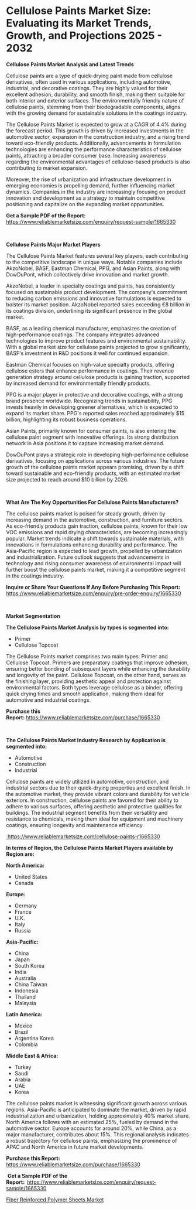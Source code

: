 <p><h1>Cellulose Paints Market Size: Evaluating its Market Trends, Growth, and Projections 2025 - 2032</h1></p><p><strong>Cellulose Paints Market Analysis and Latest Trends</strong></p>
<p><p>Cellulose paints are a type of quick-drying paint made from cellulose derivatives, often used in various applications, including automotive, industrial, and decorative coatings. They are highly valued for their excellent adhesion, durability, and smooth finish, making them suitable for both interior and exterior surfaces. The environmentally friendly nature of cellulose paints, stemming from their biodegradable components, aligns with the growing demand for sustainable solutions in the coatings industry.</p><p>The Cellulose Paints Market is expected to grow at a CAGR of 4.4% during the forecast period. This growth is driven by increased investments in the automotive sector, expansion in the construction industry, and a rising trend toward eco-friendly products. Additionally, advancements in formulation technologies are enhancing the performance characteristics of cellulose paints, attracting a broader consumer base. Increasing awareness regarding the environmental advantages of cellulose-based products is also contributing to market expansion. </p><p>Moreover, the rise of urbanization and infrastructure development in emerging economies is propelling demand, further influencing market dynamics. Companies in the industry are increasingly focusing on product innovation and development as a strategy to maintain competitive positioning and capitalize on the expanding market opportunities.</p></p>
<p><strong>Get a Sample PDF of the Report:&nbsp;</strong> <a href="https://www.reliablemarketsize.com/enquiry/request-sample/1665330?utm_campaign=3055&utm_medium=2&utm_source=Github&utm_content=ia&utm_term=31032025&utm_id=cellulose-paints">https://www.reliablemarketsize.com/enquiry/request-sample/1665330</a></p>
<p>&nbsp;</p>
<p><strong>Cellulose Paints Major Market Players</strong></p>
<p><p>The Cellulose Paints Market features several key players, each contributing to the competitive landscape in unique ways. Notable companies include AkzoNobel, BASF, Eastman Chemical, PPG, and Asian Paints, along with DowDuPont, which collectively drive innovation and market growth.</p><p>AkzoNobel, a leader in specialty coatings and paints, has consistently focused on sustainable product development. The company's commitment to reducing carbon emissions and innovative formulations is expected to bolster its market position. AkzoNobel reported sales exceeding €8 billion in its coatings division, underlining its significant presence in the global market.</p><p>BASF, as a leading chemical manufacturer, emphasizes the creation of high-performance coatings. The company integrates advanced technologies to improve product features and environmental sustainability. With a global market size for cellulose paints projected to grow significantly, BASF's investment in R&D positions it well for continued expansion.</p><p>Eastman Chemical focuses on high-value specialty products, offering cellulose esters that enhance performance in coatings. Their revenue generation strategy around cellulose products is gaining traction, supported by increased demand for environmentally friendly products.</p><p>PPG is a major player in protective and decorative coatings, with a strong brand presence worldwide. Recognizing trends in sustainability, PPG invests heavily in developing greener alternatives, which is expected to expand its market share. PPG's reported sales reached approximately $15 billion, highlighting its robust business operations.</p><p>Asian Paints, primarily known for consumer paints, is also entering the cellulose paint segment with innovative offerings. Its strong distribution network in Asia positions it to capture increasing market demand.</p><p>DowDuPont plays a strategic role in developing high-performance cellulose derivatives, focusing on applications across various industries. The future growth of the cellulose paints market appears promising, driven by a shift toward sustainable and eco-friendly products, with an estimated market size projected to reach around $10 billion by 2026.</p></p>
<p>&nbsp;</p>
<p><strong>What Are The Key Opportunities For Cellulose Paints Manufacturers?</strong></p>
<p><p>The cellulose paints market is poised for steady growth, driven by increasing demand in the automotive, construction, and furniture sectors. As eco-friendly products gain traction, cellulose paints, known for their low VOC emissions and rapid drying characteristics, are becoming increasingly popular. Market trends indicate a shift towards sustainable materials, with innovations in formulations enhancing durability and performance. The Asia-Pacific region is expected to lead growth, propelled by urbanization and industrialization. Future outlook suggests that advancements in technology and rising consumer awareness of environmental impact will further boost the cellulose paints market, making it a competitive segment in the coatings industry.</p></p>
<p><strong>Inquire or Share Your Questions If Any Before Purchasing This Report:</strong> <a href="https://www.reliablemarketsize.com/enquiry/pre-order-enquiry/1665330?utm_campaign=3055&utm_medium=2&utm_source=Github&utm_content=ia&utm_term=31032025&utm_id=cellulose-paints">https://www.reliablemarketsize.com/enquiry/pre-order-enquiry/1665330</a></p>
<p>&nbsp;</p>
<p><strong>Market Segmentation</strong></p>
<p><strong>The Cellulose Paints Market Analysis by types is segmented into:</strong></p>
<p><ul><li>Primer</li><li>Cellulose Topcoat</li></ul></p>
<p><p>The Cellulose Paints market comprises two main types: Primer and Cellulose Topcoat. Primers are preparatory coatings that improve adhesion, ensuring better bonding of subsequent layers while enhancing the durability and longevity of the paint. Cellulose Topcoat, on the other hand, serves as the finishing layer, providing aesthetic appeal and protection against environmental factors. Both types leverage cellulose as a binder, offering quick drying times and smooth application, making them ideal for automotive and industrial coatings.</p></p>
<p><strong>Purchase this Report:&nbsp;</strong><a href="https://www.reliablemarketsize.com/purchase/1665330?utm_campaign=3055&utm_medium=2&utm_source=Github&utm_content=ia&utm_term=31032025&utm_id=cellulose-paints">https://www.reliablemarketsize.com/purchase/1665330</a></p>
<p>&nbsp;</p>
<p><strong>The Cellulose Paints Market Industry Research by Application is segmented into:</strong></p>
<p><ul><li>Automotive</li><li>Construction</li><li>Industrial</li></ul></p>
<p><p>Cellulose paints are widely utilized in automotive, construction, and industrial sectors due to their quick-drying properties and excellent finish. In the automotive market, they provide vibrant colors and durability for vehicle exteriors. In construction, cellulose paints are favored for their ability to adhere to various surfaces, offering aesthetic and protective qualities for buildings. The industrial segment benefits from their versatility and resistance to chemicals, making them ideal for equipment and machinery coatings, ensuring longevity and maintenance efficiency.</p></p>
<p><a href="https://www.reliablemarketsize.com/cellulose-paints-r1665330?utm_campaign=3055&utm_medium=2&utm_source=Github&utm_content=ia&utm_term=31032025&utm_id=cellulose-paints">&nbsp;https://www.reliablemarketsize.com/cellulose-paints-r1665330</a></p>
<p><strong>In terms of Region, the Cellulose Paints Market Players available by Region are:</strong></p>
<p>
    <p> <strong> North America: </strong>
        <ul>
            <li>United States</li>
            <li>Canada</li>
        </ul>
        </p> 
    <p> <strong> Europe: </strong>
        <ul>
            <li>Germany</li>
            <li>France</li>
            <li>U.K.</li>
            <li>Italy</li>
            <li>Russia</li>
        </ul>
        </p> 
    <p> <strong> Asia-Pacific: </strong>
        <ul>
            <li>China</li>
            <li>Japan</li>
            <li>South Korea</li>
            <li>India</li>
            <li>Australia</li>
            <li>China Taiwan</li>
            <li>Indonesia</li>
            <li>Thailand</li>
            <li>Malaysia</li>
        </ul>
        </p> 
    <p> <strong> Latin America: </strong>
        <ul>
            <li>Mexico</li>
            <li>Brazil</li>
            <li>Argentina Korea</li>
            <li>Colombia</li>
        </ul>
        </p> 
    <p> <strong> Middle East & Africa: </strong>
        <ul>
            <li>Turkey</li>
            <li>Saudi</li>
            <li>Arabia</li>
            <li>UAE</li>
            <li>Korea</li>
        </ul>
    </p>
    </p>
<p><p>The cellulose paints market is witnessing significant growth across various regions. Asia-Pacific is anticipated to dominate the market, driven by rapid industrialization and urbanization, holding approximately 40% market share. North America follows with an estimated 25%, fueled by demand in the automotive sector. Europe accounts for around 20%, while China, as a major manufacturer, contributes about 15%. This regional analysis indicates a robust trajectory for cellulose paints, emphasizing the prominence of APAC and North America in future market developments.</p></p>
<p><strong>Purchase this Report: </strong><a href="https://www.reliablemarketsize.com/purchase/1665330?utm_campaign=3055&utm_medium=2&utm_source=Github&utm_content=ia&utm_term=31032025&utm_id=cellulose-paints">https://www.reliablemarketsize.com/purchase/1665330</a></p>
<p>&nbsp;<strong>Get a Sample PDF of the Report:&nbsp;&nbsp;</strong><a href="https://www.reliablemarketsize.com/enquiry/request-sample/1665330?utm_campaign=3055&utm_medium=2&utm_source=Github&utm_content=ia&utm_term=31032025&utm_id=cellulose-paints">https://www.reliablemarketsize.com/enquiry/request-sample/1665330</a></p>
<p><strong></strong></p>
<p><p><a href="https://github.com/hammelximalschid/Market-Research-Report-List-1/blob/main/fiber-reinforced-polymer-sheets-market.md?utm_campaign=3055&utm_medium=2&utm_source=Github&utm_content=ia&utm_term=31032025&utm_id=cellulose-paints">Fiber Reinforced Polymer Sheets Market</a></p></p>